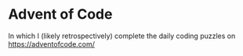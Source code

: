 # Advent of Code

In which I (likely retrospectively) complete the daily coding puzzles on https://adventofcode.com/
